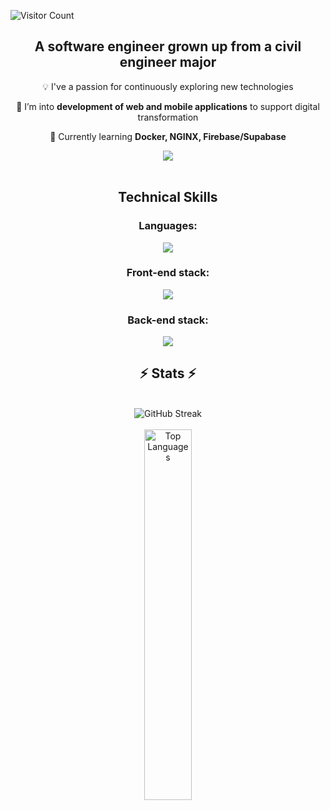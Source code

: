 ![Visitor Count](https://visitor-badge.laobi.icu/badge?page_id=MiguelG97.MiguelG97)



<h2 align="center">A software engineer grown up from a civil engineer major</h2>
<div align="center">
 
 :bulb:  I've a passion for continuously exploring new technologies
 
 💬 I’m into **development of web and mobile applications** to support digital transformation 

🌱 Currently learning **Docker, NGINX, Firebase/Supabase**

 </div>
<div align="center"> 
  <a href="https://www.linkedin.com/in/miguelgutierrezt" target="_blank">
    <img src="https://img.shields.io/badge/LinkedIn-0077B5?style=for-the-badge&logo=linkedin&logoColor=white" target="_blank" />
  </a>
</div>

<br/>

<h2 align="center">Technical Skills</h2>
<div align="center">
  <h3>Languages: </h3>
    <img src="https://skillicons.dev/icons?i=typescript,javascript,dart,cs,python" />
  <h3>Front-end stack: </h3>
    <img src="https://skillicons.dev/icons?i=react,mui,tailwind,nextjs,flutter,threejs" />
  <h3>Back-end stack: </h3>
  <img src="https://skillicons.dev/icons?i=nodejs,nestjs,firebase,mongodb,postgresql,aws" />
</div>


<h2 align="center">⚡ Stats ⚡</h2>
<br>
<div align=center>
<img align="center" src="https://streak-stats.demolab.com?user=MiguelG97&theme=iceberg&include_all_commits=true&count_private=true" alt="GitHub Streak" />
</div>
<br>
<div align=center>
 <img src="https://github-readme-stats.vercel.app/api/top-langs/?username=MiguelG97&theme=iceberg&hide_border=false&include_all_commits=true&count_private=true&layout=compact"
alt="Top Languages" width="39%" />
</div>



<!---![Miguel's GitHub stats](https://github-readme-stats.vercel.app/api?username=MiguelG97&show_icons=true&theme=react&rank_icon=github&border_radius=10)-->
